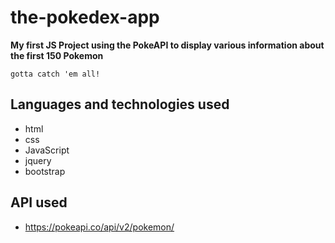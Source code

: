 # the-pokedex-app
**My first JS Project using the PokeAPI to display various information about the first 150 Pokemon**

```
gotta catch 'em all!
```
## Languages and technologies used
* html
* css
* JavaScript
* jquery
* bootstrap

## API used
* https://pokeapi.co/api/v2/pokemon/

